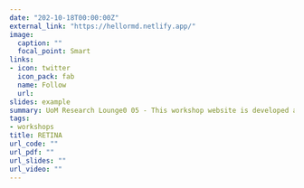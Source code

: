 ```yaml
---
date: "202-10-18T00:00:00Z"
external_link: "https://hellormd.netlify.app/"
image:
  caption: ""
  focal_point: Smart
links:
- icon: twitter
  icon_pack: fab
  name: Follow
  url: 
slides: example
summary: UoM Research Lounge0 05 - This workshop website is developed and maintained by Dr. Priyanga D. Talagala and Dr. Thiyanga S. Talagala This hands-on workshop aims to equip participants with the fundamentals of reproducible research with R Markdown and related tools. This is designed for those who have no or little prior experience with R Markdown and who want to learn Quarto the next generation of R Markdown for publishing, including dynamic and static documents and multi-lingual programming language support.
tags:
- workshops
title: RETINA
url_code: ""
url_pdf: ""
url_slides: ""
url_video: ""
---
```

